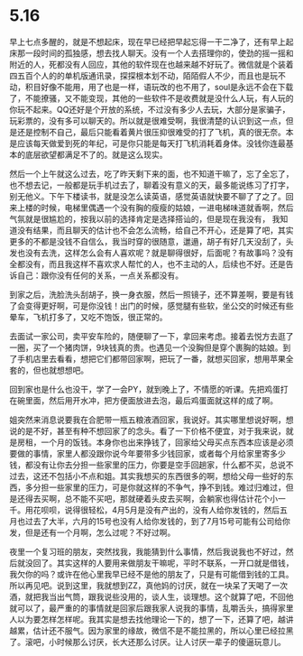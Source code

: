 # 5.16

早上七点多醒的，就是不想起床，现在早已经把早起忘得一干二净了，还有早上起床那一段时间的孤独感，想去找人聊天。没有一个人去搭理你的，使劲的摇一摇和附近的人，死都没有人回应，其他的软件现在也越来越不好玩了。微信就是个装着四五百个人的的单机版通讯录，探探根本划不动，陌陌假人不少，而且也是玩不动，积目好像不能用，用了也是一样，语玩改的也不用了，soul是永远不会在下载了，不能撩骚，又不能变现，其他的一些软件不是收费就是没什么人玩，有人玩的你玩不起来。QQ还好是个开放的系统，不过没有多少人去玩，大部分是家骗子，玩彩票的，没有多可以聊天的。所以就是很难受啊，我很清楚的认识到这一点，但是还是控制不自己，最后只能看着黄片很压抑很难受的打了飞机，真的很无奈。本是应该每天做爱到死的年纪，可是你只能是每天打飞机消耗着身体。没钱你连最基本的底层欲望都满足不了的。就是这么现实。

然后一个上午就这么过去，吃了昨天剩下来的面，也不知道干嘛了，忘了全忘了，也不想去记，一般都是玩手机过去了，聊着没有意义的天，最多能说练习了打字，别无他义。下午下楼读书，就是没怎么读英语，感觉英语就快要不聊了了之了。回来上楼的时候，电梯里偶遇一个没有胸的瘦瘦的姑娘，一进电梯味道就香啊，然后气氛就是很尴尬的，按我以前的选择肯定是选择搭讪的，但是现在我没有， 我知道没有结果，而且聊天的估计也不会怎么流畅，给自己不开心，还是算了吧，其实更多的不都是没钱不自信么，我当时穿的很随意，邋遢，胡子有好几天没刮了，头发也没有去洗，这样怎么会有人喜欢呢？就是聊得很好，后面呢？有故事吗？没有全都没有，而且我这样不喜欢求人帮忙的人，也不主动的人，后续也不好。还是告诉自己：跟你没有任何的关系，一点关系都没有。

到家之后，洗脸洗头刮胡子，换一身衣服，然后一照镜子，还不算差啊，要是有钱了会变得更好啊，可是你没钱！出门的时候，感觉腿有些软，坐公交的时候还有些晕车，飞机打多了，又吃不饱饭，很正常的。

去面试一家公司，卖平安车险的，随便聊了一下，拿回来考虑。接着去悦方去逛了一圈，买了一个猪肉饼，9块钱真的贵。也遇见一个没胸但是穿个裹胸的姑娘。到了手机店里去看看，想把它们都带回家啊，把玩了一番，就想买回家，想用苹果全套的，但也就想想吧。

回到家也是什么也没干，学了一会PY，就到晚上了，不情愿的听课。先把鸡蛋打在碗里面，然后用开水冲，把方便面放进去泡，最后鸡蛋面就这样的成了啊。

姐突然来消息说要我在合肥带一瓶五粮液酒回家，我说好。其实哪里想说好啊，想说的是不好，甚至有种不想回家了的念头。看了一下价格不便宜，对于我来说，就是房租，一个月的饭钱。本身你也出来挣钱了，回家给父母买点东西本应该是必须要做的事情，家里人都没跟你说今年要带多少钱回家，或者每个月给家里寄多少钱，都没有让你去分担一些家里的压力，你要是空手回趟家，什么都不买，总说不过去，这还不包括小不点和姐。其实我想买的东西很多的啊，想给父母一些好的东西，多分担一些家里的压力，可是你就这样的不争气，挣不到钱。难过归难过，但是还得去买啊，总不能不买吧，那就硬着头皮去买啊，会躺家也得估计花个小一千。用花呗呗，说得很轻松，4月5月是没有产出的，没有人给你发钱的，然后五月也过去了大半，六月的15号也没有人给你发钱的，到了7月15号可能有公司给你发，但是还有一个月啊，怎么过呢？不好过啊。

夜里一个复习班的朋友，突然找我，我能猜到什么事情，然后我说我也不好过，然后就没回了。其实这样的人要用来做朋友干嘛呢，平时不联系，一开口就是借钱，我欠你的吗？或许在他心里我早已经不是他的朋友了，只是有可能借到钱的工具。所以再见吧。说到这里，我就想到ZZ，真他妈的讨厌，就在一块呆了天喝了一次酒，就把我当出气筒，跟我说些没用的，谈人生，谈理想。这个就算了吧，不回他就可以了，最严重的的事情就是回家后跟我家人说我的事情，乱嚼舌头，搞得家里人以为要怎样怎样呢。我其实是想去找他理论一下的，想了一下，还算了吧，越讲越累，估计还不服气。因为家里的缘故，微信不是不能拉黑的，所以心里已经拉黑了。滚吧，小时候那么讨厌，长大还那么讨厌。让人讨厌一辈子的傻逼玩意儿。
